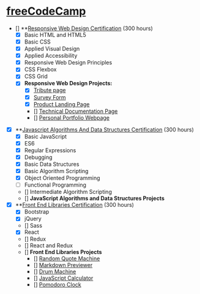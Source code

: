 # [freeCodeCamp](https://www.freecodecamp.org/)
- [] **[Responsive Web Design Certification]() (300 hours)
    - [x] Basic HTML and HTML5 
    - [X] Basic CSS
    - [x] Applied Visual Design
    - [x] Applied Accessibility
    - [x] Responsive Web Design Principles
    - [x] CSS Flexbox
    - [x] CSS Grid
    - [x] **Responsive Web Design Projects:**
      - [x] [Tribute page]()
      - [x] [Survey Form](https://gizmo01.github.io/Build-a-Survey-Form/)
      - [x] [Product Landing Page](https://gizmo01.github.io/Build-a-Product-Landing-Page/)
      - [] [Technical Documentation Page]()
      - [] [Personal Portfolio Webpage]()
- [x] **[Javascript Algorithms And Data Structures Certification]() (300 hours)
    - [x] Basic JavaScript
    - [x] ES6
    - [x] Regular Expressions
    - [x] Debugging
    - [x] Basic Data Structures
    - [x] Basic Algorithm Scripting
    - [x] Object Oriented Programming
    - [ ] Functional Programming
    - [] Intermediate Algorithm Scripting
    - [] **JavaScript Algorithms and Data Structures Projects**
- [x] **[Front End Libraries Certification]() (300 hours)
    - [x] Bootstrap
    - [x] jQuery
    - [] Sass
    - [x] React
    - [] Redux
    - [] React and Redux
    - [] **Front End Libraries Projects**
      - [] [Random Quote Machine]()
      - [] [Markdown Previewer]()
      - [] [Drum Machine]()
      - [] [JavaScript Calculator]()
      - [] [Pomodoro Clock]()
